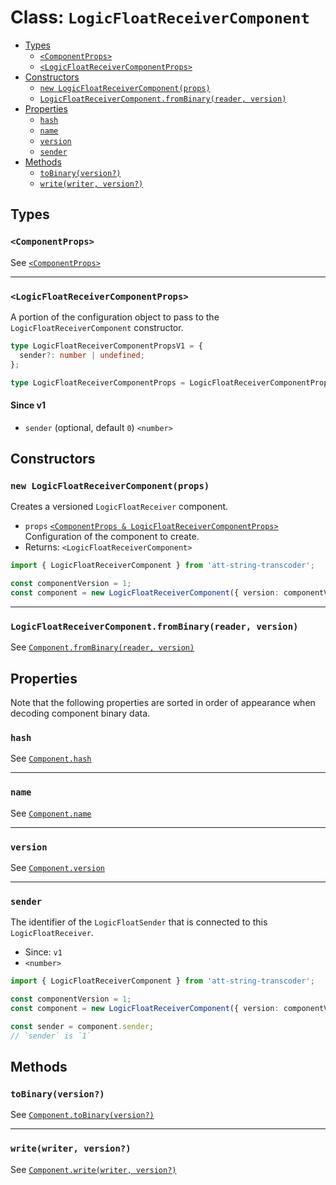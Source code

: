 # Class: `LogicFloatReceiverComponent`

- [Types](#types)
  - [`<ComponentProps>`](#componentprops)
  - [`<LogicFloatReceiverComponentProps>`](#logicfloatreceivercomponentprops)
- [Constructors](#constructors)
  - [`new LogicFloatReceiverComponent(props)`](#new-logicfloatreceivercomponentprops)
  - [`LogicFloatReceiverComponent.fromBinary(reader, version)`](#logicfloatreceivercomponentfrombinaryreader-version)
- [Properties](#properties)
  - [`hash`](#hash)
  - [`name`](#name)
  - [`version`](#version)
  - [`sender`](#sender)
- [Methods](#methods)
  - [`toBinary(version?)`](#tobinaryversion)
  - [`write(writer, version?)`](#writewriter-version)

## Types

### `<ComponentProps>`

See [`<ComponentProps>`](./Component.md#componentprops)

---

### `<LogicFloatReceiverComponentProps>`

A portion of the configuration object to pass to the `LogicFloatReceiverComponent` constructor.

```ts
type LogicFloatReceiverComponentPropsV1 = {
  sender?: number | undefined;
};

type LogicFloatReceiverComponentProps = LogicFloatReceiverComponentPropsV1;
```

#### Since v1

- `sender` (optional, default `0`) `<number>`

## Constructors

### `new LogicFloatReceiverComponent(props)`

Creates a versioned `LogicFloatReceiver` component.

- `props` [`<ComponentProps & LogicFloatReceiverComponentProps>`](#types) Configuration of the component to create.
- Returns: `<LogicFloatReceiverComponent>`

```ts
import { LogicFloatReceiverComponent } from 'att-string-transcoder';

const componentVersion = 1;
const component = new LogicFloatReceiverComponent({ version: componentVersion });
```

---

### `LogicFloatReceiverComponent.fromBinary(reader, version)`

See [`Component.fromBinary(reader, version)`](./Component.md#componentfrombinaryreader-version)

## Properties

Note that the following properties are sorted in order of appearance when decoding component binary data.

### `hash`

See [`Component.hash`](./Component.md#hash)

---

### `name`

See [`Component.name`](./Component.md#name)

---

### `version`

See [`Component.version`](./Component.md#version)

---

### `sender`

The identifier of the `LogicFloatSender` that is connected to this `LogicFloatReceiver`.

- Since: `v1`
- `<number>`

```ts
import { LogicFloatReceiverComponent } from 'att-string-transcoder';

const componentVersion = 1;
const component = new LogicFloatReceiverComponent({ version: componentVersion });

const sender = component.sender;
// `sender` is `1`
```

## Methods

### `toBinary(version?)`

See [`Component.toBinary(version?)`](./Component.md#tobinaryversion)

---

### `write(writer, version?)`

See [`Component.write(writer, version?)`](./Component.md#writewriter-version)
